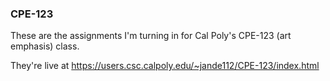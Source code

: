 ### CPE-123

These are the assignments I'm turning in for Cal Poly's CPE-123 (art emphasis) class.

They're live at https://users.csc.calpoly.edu/~jande112/CPE-123/index.html
